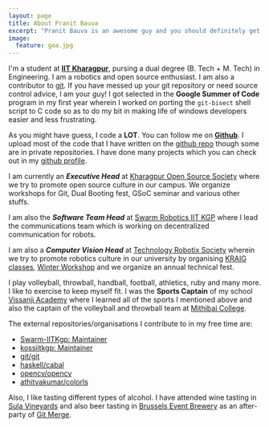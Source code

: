 ```yaml
---
layout: page
title: About Pranit Bauva
excerpt: "Pranit Bauva is an awesome guy and you should definitely get to konw him"
image:
  feature: goa.jpg
---
```


I'm a student at [**IIT Kharagpur**](http://www.iitkgp.ac.in/), pursing a
dual degree (B. Tech + M. Tech) in Engineering. I am a robotics and open
source enthusiast. I am also a contributor to
[git](https://github.com/git/git). If you have messed
up your git repository or need source control advice, I am your guy! I
got selected in the **Google Summer of Code** program in my first year wherein
I worked on porting the `git-bisect` shell script to C code so as to do
my bit in making life of windows developers easier and less frustrating.

As you might have guess, I code a **LOT**. You can follow me on
[**Github**](https://github.com/pranitbauva1997). I upload most of the code
that I have written on the
[github repo](https://github.com/pranitbauva1997?tab=repositories)
though some are in private
repositories. I have done many projects which you can check out in my
[github profile](https://github.com).

I am currently an _**Executive Head**_ at
[Kharagpur Open Source Society](http://kossiitkgp.in/) where we try
to promote open source culture in our campus. We organize workshops
for Git, Dual Booting fest, GSoC seminar and various other stuffs.

I am also the _**Software Team Head**_ at
[Swarm Robotics IIT KGP](http://swarm-iitkgp.github.io/)
where I lead the communications team which is
working on decentralized communication for robots.

I am also a _**Computer Vision Head**_ at
[Technology Robotix Society](https://www.robotix.in/) wherein we try to
promote robotics culture in our university by organising
[KRAIG classes](https://www.robotix.in/kraig/),
[Winter Workshop](https://www.robotix.in/kraig/) and we organize an
annual technical fest.

I play volleyball, throwball, handball, football, athletics, ruby and
many more. I like to exercise to keep myself fit. I was the **Sports
Captain** of my school [Vissanji Academy](http://vissanjiacademy.com/)
where I learned all of the sports I mentioned above and
also the captain of the volleyball and throwball team at
[Mithibai College](http://mithibai.ac.in/).

The external repositories/organisations I contribute to in my free time are:
 - [Swarm-IITKgp: Maintainer](https://github.com/Swarm-IITKgp)
 - [kossiitkgp: Maintainer](https://github.com/kossiitkgp)
 - [git/git](https://github.com/git/git/commits?author=pranitbauva1997)
 - [haskell/cabal](https://github.com/haskell/cabal/commits?author=pranitbauva1997)
 - [opencv/opencv](https://github.com/opencv/opencv/commits?author=pranitbauva1997)
 - [athityakumar/colorls](https://github.com/athityakumar/colorls/commits?author=pranitbauva1997)


Also, I like tasting different types of alcohol. I have attended wine
tasting in [Sula Vineyards](http://www.sulawines.com/) and also beer
tasting in [Brussels Event Brewery](https://www.eventbrewery.eu/) as
an after-party of [Git Merge](http://git-merge.com/).
